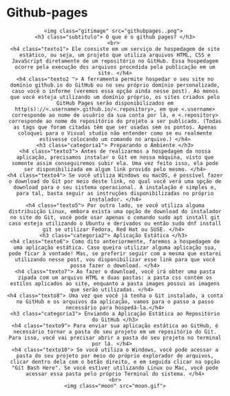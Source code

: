 # Github-pages
<!DOCTYPE html>
<html lang="pt-br">
<head>
    <meta charset="UTF-8">
    <meta http-equiv="X-UA-Compatible" content="IE=edge">
    <meta name="viewport" content="width=device-width, initial-scale=1.0">
    <title> Github Pages </title>
    <link rel="stylesheet" href="style.css">
    <link rel="shortcut icon" href="github.ico" type="image/x-icon">
</head>
<body>
    <center>
    

    <img class="gitimage" src="githubpages..png"> 
    <h3 class="subtitulo"> O que é o github pages? </h3>
    <br> 
    <h4 class="texto1"> Ele consiste em um serviço de hospedagem de site estático, ou seja, um projeto que utiliza arquivos HTML, CSS e JavaScript diretamente de um repositório no GitHub. Essa hospedagem ocorre pela execução dos arquivos procedida pela publicação em um site. </h4>
    <h4 class="texto2 "> A ferramenta permite hospedar o seu site no domínio github.io do GitHub ou no seu próprio domínio personalizado, caso você o informe (veremos essa opção ainda nesse post). Ao menos que você esteja utilizando um domínio próprio, os sites criados pelo GitHub Pages serão disponibilizados em http(s)://<.username>.github.io/<.repository>, em que <.username> corresponde ao nome de usuário da sua conta por lá, e <.repository> corresponde ao nome do repositório do projeto a ser publicado. (Todas as tags que foram citadas têm que ser usadas sem os pontos. Apenas coloquei para o Visual studio não entender como se eu realmente estivesse colocando um comando no arquivo.) </h4>
    <h3 class="categoria1"> Preparando o Ambiente </h3>
    <h4 class="texto3"> Antes de realizarmos a hospedagem da nossa aplicação, precisamos instalar o Git em nossa máquina, visto que somente assim conseguiremos subir ela. Uma vez feito isso, ela pode ser disponibilizada em algum link provido pelo mesmo. </h4>
    <h4 class="texto4"> Se você utiliza Windows ou macOS, é possível fazer o download do Git por meio deste link, no qual você verá uma opção de download para o seu sistema operacional. A instalação é simples e, para tal, basta seguir as instruções disponibilizadas no próprio instalador. </h4>
    <h4 class="texto5"> Por outro lado, se você utiliza alguma distribuição Linux, embora exista uma opção de download do instalador no site do Git, você pode usar apenas o comando sudo apt install git caso esteja utilizando o Ubuntu e derivados ou então sudo dnf install git se utilizar Fedora, Red Hat ou SUSE. </h4> 
    <h3 class="categoria2"> Aplicação Estática </h3> 
    <h4 class="texto6"> Como dito anteriormente, faremos a hospedagem de uma aplicação estática. Caso queira utilizar alguma aplicação sua, pode ficar à vontade! Mas, se preferir seguir com a mesma que estarei utilizando nesse post, vou disponibilizar esse link para que você possa fazer o download. </h4>
    <h4 class="texto7"> Ao fazer o download, você irá obter uma pasta zipada com um arquivo HTML e duas pastas: a pasta css contém os estilos aplicados ao site, enquanto a pasta images possui as imagens que serão utilizadas. </h4>  
    <h4 class="texto8"> Uma vez que você já tenha o Git instalado, a conta no GitHub e os arquivos da aplicação, vamos para o passo a passo necessário para hospedá-la.</h4>
    <h3 class="categoria3"> Enviando a Aplicação Estática ao Repositório do GitHub </h3>
    <h4 class="texto9"> Para enviar sua aplicação estática ao GitHub, é necessário tornar a pasta do seu projeto em um repositório do Git. Para isso, você vai precisar abrir a pasta do seu projeto no terminal por lá. </h4>  
    <h4 class="texto10"> Se você utiliza o Windows, você pode acessar a pasta do seu projeto por meio do próprio explorador de arquivos, clicar dentro dela com o botão direito, e em seguida clicar na opção "Git Bash Here". Se você estiver utilizando Linux ou Mac, você pode acessar essa pasta pelo próprio Terminal do sistema. </h4>
    <br>
    <img class="moon" src="moon.gif">
</body>
</html>
